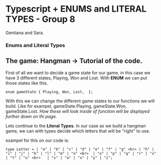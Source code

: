 # Typescript + ENUMS and LITERAL TYPES - Group 8
Gentiana and Sara. 

### Enums and Literal Types

## The game: Hangman -> Tutorial of the code. 
First of all we want to decide a game state for our game, in this case we have 3 different states, Playing, Won and Lost. 
With <b>ENUM</b> we can put those states like this. 

`enum gameState {
  Playing,
  Won,
  Lost, 
};`

With this we can change the different game states to our functions we will build. 
Like for exampel, gameState.Playing, gameState.Won, gameState.Lost. <i>How these will look inside of function will be displayed further down on thi page.</i> 

Lets continue to the <b>Literal Types</b>.
In our case as we build a hangman game, we can with types decide which letters that will be "right" to use.

exampel for this on our code is:

`type Letter =
  | "a" | "b" | "c" | "d" | "e" | "f" | "g" <br>
  | "h" | "i" | "j" | "k" | "l" | "m" | "n" <br> 
  | "o" | "p" | "q" | "r" | "s" | "t" | "u" <br>  
  | "v" | "w" | "x" | "y" | "z";`

